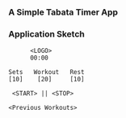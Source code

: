 
  
###  A Simple Tabata Timer App 

  
### Application Sketch
```
      <LOGO>
      00:00

Sets   Workout   Rest
[10]    [20]     [10]

 <START> || <STOP>
 
<Previous Workouts>
```
